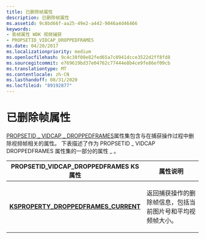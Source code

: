 ```yaml
---
title: 已删除帧属性
description: 已删除帧属性
ms.assetid: 9c8bd66f-aa25-49e2-a442-9046a4d46466
keywords:
- 丢帧属性 WDK 视频捕获
- PROPSETID_VIDCAP_DROPPEDFRAMES
ms.date: 04/20/2017
ms.localizationpriority: medium
ms.openlocfilehash: 9c4c38f08e82fed65a7c0941dcce3522d2ff8fd8
ms.sourcegitcommit: e769619bd37e04762c77444e8b4ce9fe86ef09cb
ms.translationtype: MT
ms.contentlocale: zh-CN
ms.lasthandoff: 08/31/2020
ms.locfileid: "89192877"
---
```

# <a name="dropped-frame-properties"></a>已删除帧属性


[PROPSETID \_ VIDCAP \_ DROPPEDFRAMES](./propsetid-vidcap-droppedframes.md)属性集包含与在捕获操作过程中删除视频帧相关的属性。 下表描述了作为 PROPSETID \_ VIDCAP DROPPEDFRAMES 属性集的一部分的属性 \_ 。

<table>
<colgroup>
<col width="50%" />
<col width="50%" />
</colgroup>
<thead>
<tr class="header">
<th>PROPSETID_VIDCAP_DROPPEDFRAMES KS 属性</th>
<th>属性说明</th>
</tr>
</thead>
<tbody>
<tr class="odd">
<td><p><a href="https://docs.microsoft.com/windows-hardware/drivers/stream/ksproperty-droppedframes-current" data-raw-source="[&lt;strong&gt;KSPROPERTY_DROPPEDFRAMES_CURRENT&lt;/strong&gt;](./ksproperty-droppedframes-current.md)"><strong>KSPROPERTY_DROPPEDFRAMES_CURRENT</strong></a></p></td>
<td><p>返回捕获操作的删除帧信息，包括当前图片号和平均视频帧大小。</p></td>
</tr>
</tbody>
</table>

 

 

